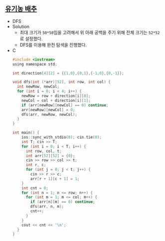 ## [유기농 배추](https://www.acmicpc.net/problem/1012)

- DFS
- Solution
  - 최대 크기가 `50*50`임을 고려해서 위 아래 공백을 주기 위해 전체 크기는 `52*52`로 설정했다.
  - DFS를 이용해 완전 탐색을 진행했다.
- C
  ```c
  #include <iostream>
  using namespace std;

  int direction[4][2] = {{1,0},{0,1},{-1,0},{0,-1}};

  void dfs(int (*arr)[52], int row, int col) {
    int newRow, newCol;
    for (int i = 0; i < 4; i++) {
      newRow = row + direction[i][0];
      newCol = col + direction[i][1];
      if (arr[newRow][newCol] == 0) continue;
      arr[newRow][newCol] = 0;
      dfs(arr, newRow, newCol);
    }
  }

  int main() {
      ios::sync_with_stdio(0); cin.tie(0);
      int T; cin >> T;
      for (int i = 0; i < T; i++) {
        int row, col, t;
        int arr[52][52] = {0};
        cin >> row >> col >> t;
        int r, c;
        for (int j = 0; j < t; j++) {
          cin >> r >> c;
          arr[r + 1][c + 1] = 1;
      }
      int cnt = 0;
      for (int n = 1; n <= row; n++) {
        for (int m = 1; m <= col; m++) {
          if (arr[n][m] == 0) continue;
          dfs(arr, n, m);
          cnt++;
        }
      }		
      cout << cnt << '\n';
    }
  }
  ```
